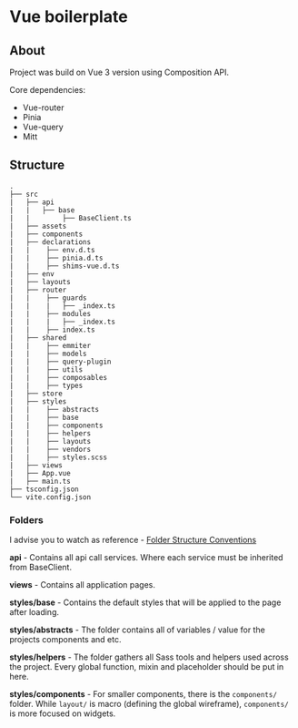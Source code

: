 # Vue boilerplate

## About

Project was build on Vue 3 version using Composition API.

Core dependencies:

- Vue-router
- Pinia
- Vue-query
- Mitt

## Structure

    .
    ├── src
    |   ├── api
    |   |   ├── base
    |   |        ├── BaseClient.ts
    |   ├── assets
    |   ├── components
    |   ├── declarations
    |   |    ├── env.d.ts
    |   |    ├── pinia.d.ts
    |   |    ├── shims-vue.d.ts
    |   ├── env
    |   ├── layouts
    |   ├── router
    |   |    ├── guards
    |   |    |   ├── _index.ts
    |   |    ├── modules
    |   |    |   ├── _index.ts
    |   |    ├── index.ts
    |   ├── shared
    |   |    ├── emmiter
    |   |    ├── models
    |   |    ├── query-plugin
    |   |    ├── utils
    |   |    ├── composables
    |   |    ├── types
    |   ├── store
    |   ├── styles
    |   |    ├── abstracts
    |   |    ├── base
    |   |    ├── components
    |   |    ├── helpers
    |   |    ├── layouts
    |   |    ├── vendors
    |   |    ├── styles.scss
    |   ├── views
    |   ├── App.vue
    |   ├── main.ts
    ├── tsconfig.json
    └── vite.config.json

### Folders

I advise you to watch as reference - [Folder Structure Conventions](https://github.com/kriasoft/Folder-Structure-Conventions/blob/master/README.md)

**api** - Contains all api call services. Where each service must be inherited from BaseClient.

**views** - Contains all application pages.

**styles/base** - Contains the default styles that will be applied to the page after loading.

**styles/abstracts** - The folder contains all of variables / value for the projects components and etc.

**styles/helpers** - The folder gathers all Sass tools and helpers used across the project. Every global function, mixin and placeholder should be put in here.

**styles/components** - For smaller components, there is the `components/` folder. While `layout/` is macro (defining the global wireframe), `components/` is more focused on widgets.
